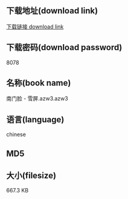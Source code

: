 ## 下载地址(download link)
[下载链接 download link](https://tutu365.netlify.app/?s=%E5%8D%97%E9%97%A8%E8%84%B8+-+%E9%9B%AA%E5%B1%8F.azw3)

## 下载密码(download password)
8078

## 名称(book name)
南门脸 - 雪屏.azw3.azw3

## 语言(language)
chinese

## MD5


## 大小(filesize)
667.3 KB
